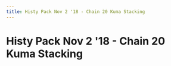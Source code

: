 ```yaml
---
title: Histy Pack Nov 2 '18 - Chain 20 Kuma Stacking
---
```

<ClientOnly><AssetLoader :reloadOnce="true" />
# Histy Pack Nov 2 '18 - Chain 20 Kuma Stacking

<GameSlides :jsonFileToLoad="'playermade/histy_nov2/chain20_kumastacking.json'" :useRandomSeed="false" :useManualData="false" :replay="true"></GameSlides>

</ClientOnly>
